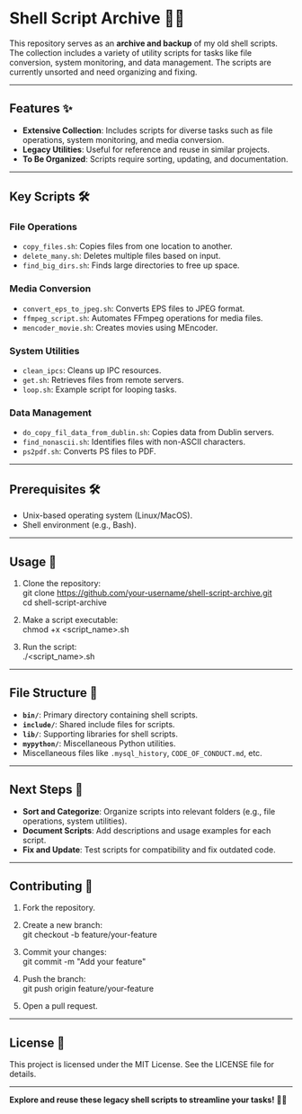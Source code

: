 # Shell Script Archive 📂✨  

This repository serves as an **archive and backup** of my old shell scripts. The collection includes a variety of utility scripts for tasks like file conversion, system monitoring, and data management. The scripts are currently unsorted and need organizing and fixing.

---

## Features ✨  

- **Extensive Collection**: Includes scripts for diverse tasks such as file operations, system monitoring, and media conversion.  
- **Legacy Utilities**: Useful for reference and reuse in similar projects.  
- **To Be Organized**: Scripts require sorting, updating, and documentation.  

---

## Key Scripts 🛠️  

### File Operations  
- `copy_files.sh`: Copies files from one location to another.  
- `delete_many.sh`: Deletes multiple files based on input.  
- `find_big_dirs.sh`: Finds large directories to free up space.  

### Media Conversion  
- `convert_eps_to_jpeg.sh`: Converts EPS files to JPEG format.  
- `ffmpeg_script.sh`: Automates FFmpeg operations for media files.  
- `mencoder_movie.sh`: Creates movies using MEncoder.  

### System Utilities  
- `clean_ipcs`: Cleans up IPC resources.  
- `get.sh`: Retrieves files from remote servers.  
- `loop.sh`: Example script for looping tasks.  

### Data Management  
- `do_copy_fil_data_from_dublin.sh`: Copies data from Dublin servers.  
- `find_nonascii.sh`: Identifies files with non-ASCII characters.  
- `ps2pdf.sh`: Converts PS files to PDF.  

---

## Prerequisites 🛠️  

- Unix-based operating system (Linux/MacOS).  
- Shell environment (e.g., Bash).  

---

## Usage 🔧  

1. Clone the repository:  
git clone https://github.com/your-username/shell-script-archive.git  
cd shell-script-archive  

2. Make a script executable:  
chmod +x <script_name>.sh  

3. Run the script:  
./<script_name>.sh  

---

## File Structure 📂  

- **`bin/`**: Primary directory containing shell scripts.  
- **`include/`**: Shared include files for scripts.  
- **`lib/`**: Supporting libraries for shell scripts.  
- **`mypython/`**: Miscellaneous Python utilities.  
- Miscellaneous files like `.mysql_history`, `CODE_OF_CONDUCT.md`, etc.  

---

## Next Steps 🔄  

- **Sort and Categorize**: Organize scripts into relevant folders (e.g., file operations, system utilities).  
- **Document Scripts**: Add descriptions and usage examples for each script.  
- **Fix and Update**: Test scripts for compatibility and fix outdated code.  

---

## Contributing 🤝  

1. Fork the repository.  
2. Create a new branch:  
git checkout -b feature/your-feature  

3. Commit your changes:  
git commit -m "Add your feature"  

4. Push the branch:  
git push origin feature/your-feature  

5. Open a pull request.  

---

## License 📝  

This project is licensed under the MIT License. See the LICENSE file for details.  

---

**Explore and reuse these legacy shell scripts to streamline your tasks!** 📂✨  
